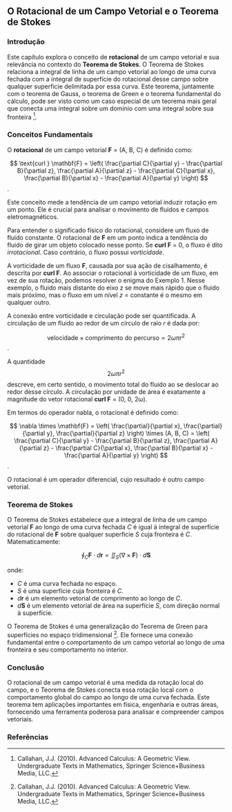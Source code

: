 ## O Rotacional de um Campo Vetorial e o Teorema de Stokes

### Introdução
Este capítulo explora o conceito de **rotacional** de um campo vetorial e sua relevância no contexto do **Teorema de Stokes**. O Teorema de Stokes relaciona a integral de linha de um campo vetorial ao longo de uma curva fechada com a integral de superfície do rotacional desse campo sobre qualquer superfície delimitada por essa curva. Este teorema, juntamente com o teorema de Gauss, o teorema de Green e o teorema fundamental do cálculo, pode ser visto como um caso especial de um teorema mais geral que conecta uma integral sobre um domínio com uma integral sobre sua fronteira [^7].

### Conceitos Fundamentais

O **rotacional** de um campo vetorial **F** = (A, B, C) é definido como:

$$ \text{curl } \mathbf{F} = \left( \frac{\partial C}{\partial y} - \frac{\partial B}{\partial z}, \frac{\partial A}{\partial z} - \frac{\partial C}{\partial x}, \frac{\partial B}{\partial x} - \frac{\partial A}{\partial y} \right) $$.

Este conceito mede a tendência de um campo vetorial induzir rotação em um ponto. Ele é crucial para analisar o movimento de fluidos e campos eletromagnéticos.

Para entender o significado físico do rotacional, considere um fluxo de fluido constante. O rotacional de **F** em um ponto indica a tendência do fluido de girar um objeto colocado nesse ponto. Se **curl F** = 0, o fluxo é dito *irrotacional*. Caso contrário, o fluxo possui *vorticidade*.

A vorticidade de um fluxo **F**, causada por sua ação de cisalhamento, é descrita por **curl F**. Ao associar o rotacional à vorticidade de um fluxo, em vez de sua rotação, podemos resolver o enigma do Exemplo 1. Nesse exemplo, o fluido mais distante do eixo z se move mais rápido que o fluido mais próximo, mas o fluxo em um nível *z* = constante é o mesmo em qualquer outro.

A conexão entre vorticidade e circulação pode ser quantificada. A circulação de um fluido ao redor de um círculo de raio *r* é dada por:

$$ \text{velocidade} \times \text{comprimento do percurso} = 2 \omega \pi r^2 $$.

A quantidade $$2 \omega \pi r^2$$ descreve, em certo sentido, o movimento total do fluido ao se deslocar ao redor desse círculo. A circulação por unidade de área é exatamente a magnitude do vetor rotacional **curl F** = (0, 0, 2ω).

Em termos do operador nabla, o rotacional é definido como:

$$ \nabla \times \mathbf{F} = \left( \frac{\partial}{\partial x}, \frac{\partial}{\partial y}, \frac{\partial}{\partial z} \right) \times (A, B, C) = \left( \frac{\partial C}{\partial y} - \frac{\partial B}{\partial z}, \frac{\partial A}{\partial z} - \frac{\partial C}{\partial x}, \frac{\partial B}{\partial x} - \frac{\partial A}{\partial y} \right) $$.

O rotacional é um operador diferencial, cujo resultado é outro campo vetorial.

### Teorema de Stokes

O Teorema de Stokes estabelece que a integral de linha de um campo vetorial **F** ao longo de uma curva fechada *C* é igual à integral de superfície do rotacional de **F** sobre qualquer superfície *S* cuja fronteira é *C*. Matematicamente:

$$\oint_C \mathbf{F} \cdot d\mathbf{r} = \iint_S (\nabla \times \mathbf{F}) \cdot d\mathbf{S}$$

onde:
*   *C* é uma curva fechada no espaço.
*   *S* é uma superfície cuja fronteira é *C*.
*   $d\mathbf{r}$ é um elemento vetorial de comprimento ao longo de *C*.
*   $d\mathbf{S}$ é um elemento vetorial de área na superfície *S*, com direção normal à superfície.

O Teorema de Stokes é uma generalização do Teorema de Green para superfícies no espaço tridimensional [^7]. Ele fornece uma conexão fundamental entre o comportamento de um campo vetorial ao longo de uma fronteira e seu comportamento no interior.

### Conclusão

O rotacional de um campo vetorial é uma medida da rotação local do campo, e o Teorema de Stokes conecta essa rotação local com o comportamento global do campo ao longo de uma curva fechada. Este teorema tem aplicações importantes em física, engenharia e outras áreas, fornecendo uma ferramenta poderosa para analisar e compreender campos vetoriais.

### Referências
[^7]: Callahan, J.J. (2010). Advanced Calculus: A Geometric View. Undergraduate Texts in Mathematics, Springer Science+Business Media, LLC.

<!-- END -->